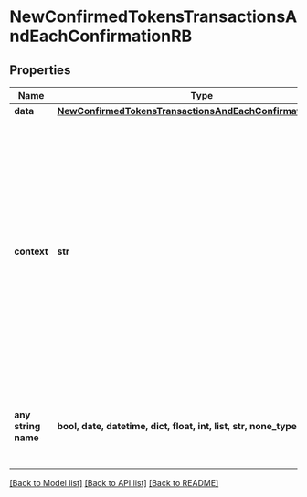 # NewConfirmedTokensTransactionsAndEachConfirmationRB


## Properties
Name | Type | Description | Notes
------------ | ------------- | ------------- | -------------
**data** | [**NewConfirmedTokensTransactionsAndEachConfirmationRBData**](NewConfirmedTokensTransactionsAndEachConfirmationRBData.md) |  | 
**context** | **str** | In batch situations the user can use the context to correlate responses with requests. This property is present regardless of whether the response was successful or returned as an error. &#x60;context&#x60; is specified by the user. | [optional] 
**any string name** | **bool, date, datetime, dict, float, int, list, str, none_type** | any string name can be used but the value must be the correct type | [optional]

[[Back to Model list]](../README.md#documentation-for-models) [[Back to API list]](../README.md#documentation-for-api-endpoints) [[Back to README]](../README.md)


